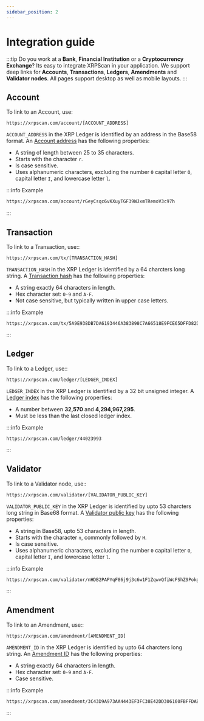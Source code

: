 ```yaml
---
sidebar_position: 2
---
```


# Integration guide

:::tip
Do you work at a **Bank**, **Financial Institution** or a **Cryptocurrency Exchange**? Its 
easy to integrate XRPScan in your application. We support deep links for
**Accounts**, **Transactions**, **Ledgers**, **Amendments** and **Validator nodes**.
All pages support desktop as well as mobile layouts.
:::

## Account

To link to an Account, use:

```
https://xrpscan.com/account/[ACCOUNT_ADDRESS]
```

`ACCOUNT_ADDRESS` in the XRP Ledger is identified by an address in the Base58
format. An [Account address](https://xrpl.org/basic-data-types.html#addresses)
has the following properties:

- A string of length between 25 to 35 characters. 
- Starts with the character `r`.
- Is case sensitive.
- Uses alphanumeric characters, excluding the number `0` capital letter 
  `O`, capital letter `I`, and lowercase letter `l`.

:::info Example
```bash
https://xrpscan.com/account/rGeyCsqc6vKXuyTGF39WJxmTRemoV3c97h
```
:::

## Transaction

To link to a Transaction, use::

```
https://xrpscan.com/tx/[TRANSACTION_HASH]
```

`TRANSACTION_HASH` in the XRP Ledger is identified by a 64 charcters long
string. A [Transaction hash](https://xrpl.org/basic-data-types.html#hashes) 
has the following properties:

- A string exactly 64 characters in length.
- Hex character set: `0-9` and `A-F`.
- Not case sensitive, but typically written in upper case letters.

:::info Example
```
https://xrpscan.com/tx/5A9E938DB7DA6193446A383898C7A66518E9FCE65DFFD82DF0B7E65844F3EB61
```
:::

## Ledger

To link to a Ledger, use::

```
https://xrpscan.com/ledger/[LEDGER_INDEX]
```

`LEDGER_INDEX` in the XRP Ledger is identified by a 32 bit unsigned integer.
A [Ledger index](https://xrpl.org/basic-data-types.html#ledger-index) 
has the following properties:

- A number between **32,570** and **4,294,967,295**.
- Must be less than the last closed ledger index.

:::info Example
```
https://xrpscan.com/ledger/44023993
```
:::

## Validator

To link to a Validator node, use::

```
https://xrpscan.com/validator/[VALIDATOR_PUBLIC_KEY]
```

`VALIDATOR_PUBLIC_KEY` in the XRP Ledger is identified by upto 53 charcters
long string in Base68 format. A [Validator public key](https://xrpl.org/base58-encodings.html)
has the following properties:

- A string in Base58, upto 53 characters in length.
- Starts with the character `n`, commonly followed by `H`.
- Is case sensitive.
- Uses alphanumeric characters, excluding the number `0` capital letter 
  `O`, capital letter `I`, and lowercase letter `l`.

:::info Example
```
https://xrpscan.com/validator/nHDB2PAPYqF86j9j3c6w1F1ZqwvQfiWcFShZ9Pokg9q4ohNDSkAz
```
:::

## Amendment

To link to an Amendment, use::

```
https://xrpscan.com/amendment/[AMENDMENT_ID]
```

`AMENDMENT_ID` in the XRP Ledger is identified by upto 64 charcters
long string. An [Amendment ID](https://xrpl.org/known-amendments.html)
has the following properties:

- A string exactly 64 characters in length.
- Hex character set: `0-9` and `A-F`.
- Case sensitive.

:::info Example
```
https://xrpscan.com/amendment/3C43D9A973AA4443EF3FC38E42DD306160FBFFDAB901CD8BAA15D09F2597EB87
```
:::